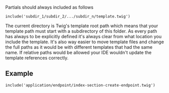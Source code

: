 Partials should always included as follows

```
include('subdir_1/subdir_2/.../subdir_n/template.twig')
```

The current directory is Twig's template root path which means that your template path must start with a subdirectory of this folder. As every path has always to be explicitly defined it's always clear from what location you include the template. It's also way easier to move template files and change the full paths as it would be with different templates that had the same name. If relative paths would be allowed your IDE wouldn't update the template references correctly.

Example
-------

```
include('application/endpoint/index-section-create-endpoint.twig')
```